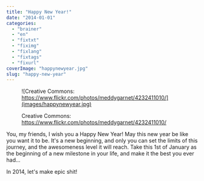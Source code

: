 ```yaml
---
title: "Happy New Year!"
date: "2014-01-01"
categories: 
  - "brainer"
  - "en"
  - "fixtxt"
  - "fiximg"
  - "fixlang"
  - "fixtags"
  - "fixurl"
coverImage: "happynewyear.jpg"
slug: "happy-new-year"
---
```


<figure>

![Creative Commons: https://www.flickr.com/photos/meddygarnet/4232411010/](images/happynewyear.jpg)

<figcaption>

Creative Commons: https://www.flickr.com/photos/meddygarnet/4232411010/

</figcaption>

</figure>

You, my friends, I wish you a Happy New Year! May this new year be like you want it to be. It's a new beginning, and only you can set the limits of this journey, and the awesomeness level it will reach. Take this 1st of January as the beginning of a new milestone in your life, and make it the best you ever had...

In 2014, let's make epic shit!

